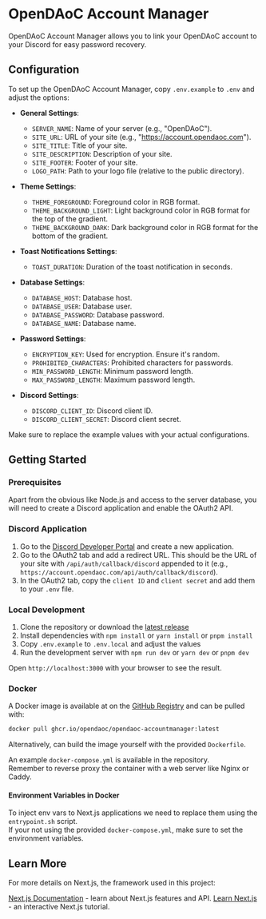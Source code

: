# OpenDAoC Account Manager

OpenDAoC Account Manager allows you to link your OpenDAoC account to your Discord for easy password recovery.

## Configuration

To set up the OpenDAoC Account Manager, copy `.env.example` to `.env` and adjust the options:

- **General Settings**:
  - `SERVER_NAME`: Name of your server (e.g., "OpenDAoC").
  - `SITE_URL`: URL of your site (e.g., "https://account.opendaoc.com").
  - `SITE_TITLE`: Title of your site.
  - `SITE_DESCRIPTION`: Description of your site.
  - `SITE_FOOTER`: Footer of your site.
  - `LOGO_PATH`: Path to your logo file (relative to the public directory).

- **Theme Settings**:
  - `THEME_FOREGROUND`: Foreground color in RGB format.
  - `THEME_BACKGROUND_LIGHT`: Light background color in RGB format for the top of the gradient.
  - `THEME_BACKGROUND_DARK`: Dark background color in RGB format for the bottom of the gradient.

- **Toast Notifications Settings**:
  - `TOAST_DURATION`: Duration of the toast notification in seconds.

- **Database Settings**:
  - `DATABASE_HOST`: Database host.
  - `DATABASE_USER`: Database user.
  - `DATABASE_PASSWORD`: Database password.
  - `DATABASE_NAME`: Database name.

- **Password Settings**:
  - `ENCRYPTION_KEY`: Used for encryption. Ensure it's random.
  - `PROHIBITED_CHARACTERS`: Prohibited characters for passwords.
  - `MIN_PASSWORD_LENGTH`: Minimum password length.
  - `MAX_PASSWORD_LENGTH`: Maximum password length.

- **Discord Settings**:
  - `DISCORD_CLIENT_ID`: Discord client ID.
  - `DISCORD_CLIENT_SECRET`: Discord client secret.

Make sure to replace the example values with your actual configurations.

## Getting Started

### Prerequisites

Apart from the obvious like Node.js and access to the server database, you will need to create a Discord application and enable the OAuth2 API.

### Discord Application

1. Go to the [Discord Developer Portal](https://discord.com/developers/applications) and create a new application.
2. Go to the OAuth2 tab and add a redirect URL. This should be the URL of your site with `/api/auth/callback/discord` appended to it (e.g., `https://account.opendaoc.com/api/auth/callback/discord`).
3. In the OAuth2 tab, copy the `client ID` and `client secret` and add them to your `.env` file.

### Local Development

1. Clone the repository or download the [latest release](https://github.com/OpenDAoC/opendaoc-accountmanager/releases/latest)
2. Install dependencies with `npm install` or `yarn install` or `pnpm install`
3. Copy `.env.example` to `.env.local` and adjust the values
4. Run the development server with `npm run dev` or `yarn dev` or `pnpm dev`

Open `http://localhost:3000` with your browser to see the result.

### Docker

A Docker image is available at on the [GitHub Registry](https://github.com/OpenDAoC/opendaoc-accountmanager/pkgs/container/opendaoc-accountmanager) and can be pulled with:

```bash
docker pull ghcr.io/opendaoc/opendaoc-accountmanager:latest
```

Alternatively, can build the image yourself with the provided `Dockerfile`.  

An example `docker-compose.yml` is available in the repository.  
Remember to reverse proxy the container with a web server like Nginx or Caddy.

#### Environment Variables in Docker
To inject env vars to Next.js applications we need to replace them using the `entrypoint.sh` script.  
If your not using the provided `docker-compose.yml`, make sure to set the environment variables. 

## Learn More
For more details on Next.js, the framework used in this project:

[Next.js Documentation](https://nextjs.org/docs) - learn about Next.js features and API.
[Learn Next.js](https://nextjs.org/learn) - an interactive Next.js tutorial.